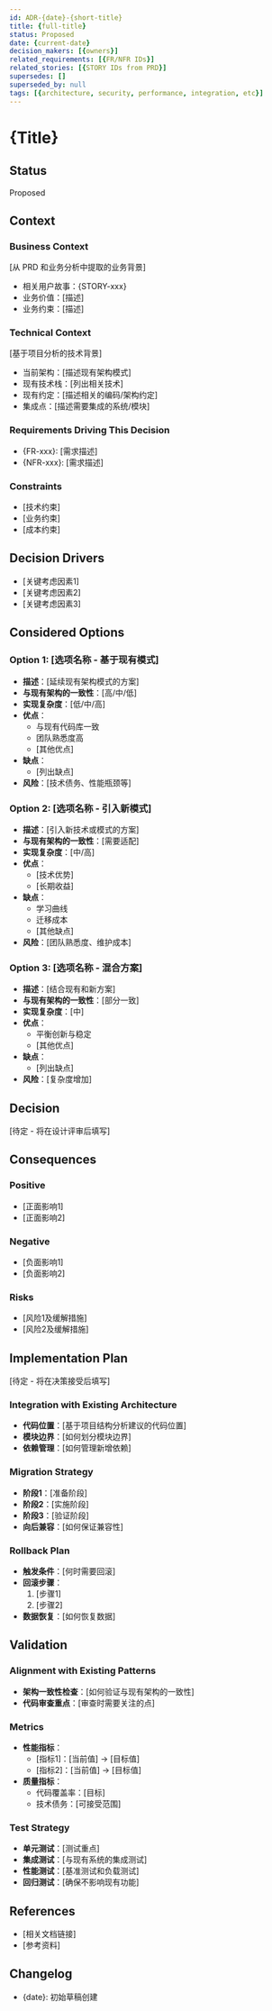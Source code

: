```yaml
---
id: ADR-{date}-{short-title}
title: {full-title}
status: Proposed
date: {current-date}
decision_makers: [{owners}]
related_requirements: [{FR/NFR IDs}]
related_stories: [{STORY IDs from PRD}]
supersedes: []
superseded_by: null
tags: [{architecture, security, performance, integration, etc}]
---
```


# {Title}

## Status
Proposed

## Context

### Business Context
[从 PRD 和业务分析中提取的业务背景]
- 相关用户故事：{STORY-xxx}
- 业务价值：[描述]
- 业务约束：[描述]

### Technical Context
[基于项目分析的技术背景]
- 当前架构：[描述现有架构模式]
- 现有技术栈：[列出相关技术]
- 现有约定：[描述相关的编码/架构约定]
- 集成点：[描述需要集成的系统/模块]

### Requirements Driving This Decision
- {FR-xxx}: [需求描述]
- {NFR-xxx}: [需求描述]

### Constraints
- [技术约束]
- [业务约束]
- [成本约束]

## Decision Drivers
- [关键考虑因素1]
- [关键考虑因素2]
- [关键考虑因素3]

## Considered Options

### Option 1: [选项名称 - 基于现有模式]
- **描述**：[延续现有架构模式的方案]
- **与现有架构的一致性**：[高/中/低]
- **实现复杂度**：[低/中/高]
- **优点**：
  - 与现有代码库一致
  - 团队熟悉度高
  - [其他优点]
- **缺点**：
  - [列出缺点]
- **风险**：[技术债务、性能瓶颈等]

### Option 2: [选项名称 - 引入新模式]
- **描述**：[引入新技术或模式的方案]
- **与现有架构的一致性**：[需要适配]
- **实现复杂度**：[中/高]
- **优点**：
  - [技术优势]
  - [长期收益]
- **缺点**：
  - 学习曲线
  - 迁移成本
  - [其他缺点]
- **风险**：[团队熟悉度、维护成本]

### Option 3: [选项名称 - 混合方案]
- **描述**：[结合现有和新方案]
- **与现有架构的一致性**：[部分一致]
- **实现复杂度**：[中]
- **优点**：
  - 平衡创新与稳定
  - [其他优点]
- **缺点**：
  - [列出缺点]
- **风险**：[复杂度增加]

## Decision
[待定 - 将在设计评审后填写]

## Consequences
### Positive
- [正面影响1]
- [正面影响2]

### Negative
- [负面影响1]
- [负面影响2]

### Risks
- [风险1及缓解措施]
- [风险2及缓解措施]

## Implementation Plan
[待定 - 将在决策接受后填写]

### Integration with Existing Architecture
- **代码位置**：[基于项目结构分析建议的代码位置]
- **模块边界**：[如何划分模块边界]
- **依赖管理**：[如何管理新增依赖]

### Migration Strategy
- **阶段1**：[准备阶段]
- **阶段2**：[实施阶段]
- **阶段3**：[验证阶段]
- **向后兼容**：[如何保证兼容性]

### Rollback Plan
- **触发条件**：[何时需要回滚]
- **回滚步骤**：
  1. [步骤1]
  2. [步骤2]
- **数据恢复**：[如何恢复数据]

## Validation

### Alignment with Existing Patterns
- **架构一致性检查**：[如何验证与现有架构的一致性]
- **代码审查重点**：[审查时需要关注的点]

### Metrics
- **性能指标**：
  - [指标1]：[当前值] → [目标值]
  - [指标2]：[当前值] → [目标值]
- **质量指标**：
  - 代码覆盖率：[目标]
  - 技术债务：[可接受范围]

### Test Strategy
- **单元测试**：[测试重点]
- **集成测试**：[与现有系统的集成测试]
- **性能测试**：[基准测试和负载测试]
- **回归测试**：[确保不影响现有功能]

## References
- [相关文档链接]
- [参考资料]

## Changelog
- {date}: 初始草稿创建